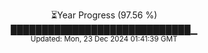 <p align="center">
⏳Year Progress (97.56 %) <br>
█████████████████████████████▁ <br>
<sub>Updated: Mon, 23 Dec 2024 01:41:39 GMT</sub>
</p>

